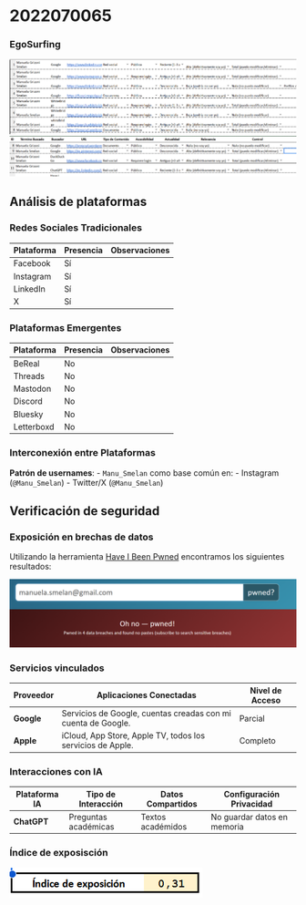 # 2022070065

### EgoSurfing

![EgoSurfing](./EgoSurfing.png)
![](./EgoSurfing2.png)

## Análisis de plataformas

### Redes Sociales Tradicionales
| Plataforma   | Presencia | Observaciones |
|--------------|-----------|---------------|
| Facebook     | Sí        |               |
| Instagram    | Sí        |               |
| LinkedIn     | Sí        |               |
| X            | Sí        |               |

### Plataformas Emergentes
| Plataforma   | Presencia | Observaciones |
|--------------|-----------|---------------|
| BeReal       | No        |               |
| Threads      | No        |               |
| Mastodon     | No        |               |
| Discord      | No        |               |
| Bluesky      | No        |               |
| Letterboxd   | No        |               |
    

### Interconexión entre Plataformas

**Patrón de usernames**:
    - `Manu_Smelan` como base común en:
        - Instagram (`@Manu_Smelan`)
        - Twitter/X (`@Manu_Smelan`)

## Verificación de seguridad

### Exposición en brechas de datos

Utilizando la herramienta [Have I Been Pwned](https://haveibeenpwned.com/) encontramos los siguientes resultados:

![Have I Been Pwned](./HaveIBeenPwned.png)


### Servicios vinculados
| Proveedor | Aplicaciones Conectadas                                       | Nivel de Acceso | 
|-----------|---------------------------------------------------------------|-----------------|
| **Google** | Servicios de Google, cuentas creadas con mi cuenta de Google. | Parcial         | 
| **Apple** | iCloud, App Store, Apple TV, todos los servicios de Apple.    | Completo        |

### Interacciones con IA
| Plataforma IA | Tipo de Interacción                 | Datos Compartidos | Configuración Privacidad |
|---------------|-------------------------------------|--------------------|--------------------------|
| **ChatGPT** | Preguntas académicas                | Textos académidos | No guardar datos en memoria |

### Índice de exposisción
![Índice de exposisción](./indice.png)

